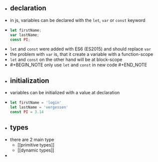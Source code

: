 - ## declaration
- in js, variables can be declared with the `let`,  `var` or `const` keyword
- ```js
  let firstName;
  var lastName;
  const PI;
  ```
- `let` and `const` were added with ES6 (ES2015) and should replace `var`
- the problem with `var` is, that it create a variable with a function-scope
- `let` and `const` on the other hand will be at block-scope
- #+BEGIN_NOTE
  only use `let` and `const` in new code
  #+END_NOTE
- ## initialization
- variables can be initialized with a value at declaration
- ```js
  let firstName = 'login'
  let lastName = 'vergessen'
  const PI = 3.14
  ```
- ## types
- there are 2 main type
	- [[primitive types]]
	- [[dynamic types]]
-